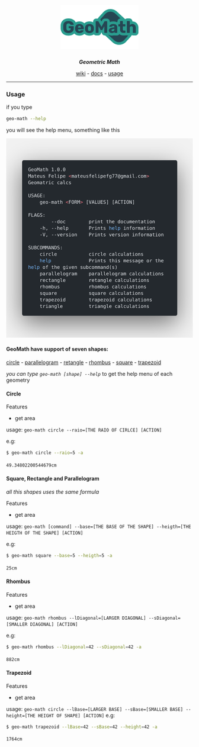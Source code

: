 <div align="center">

<!-- # GeoMath -->
# ![GeoMath](.github/assets/logo.png)
_**Geometric Math**_

[wiki](https://github.com/mateusfg7/GeoMath/wiki) - [docs](https://mateusfg7.github.io/GeoMath/geo_math/) - [usage](#usage)

</div>

---

### Usage

if you type 
```bash
geo-math --help
```

you will see the help menu, something like this

![Help Code](.github/assets/polacode_help.png)

#### **GeoMath have support of seven shapes:**

[circle]() - [parallelogram]() - [retangle]() - [rhombus]() - [square]() - [trapezoid]()

_you can type `geo-math [shape] --help`_ to get the help menu of each geometry

#### Circle

Features
- get area

usage: `geo-math circle --raio=[THE RAIO OF CIRLCE] [ACTION]`

e.g:
```bash
$ geo-math circle --raio=5 -a

49.34802200544679cm
```
#### Square, Rectangle and Parallelogram

_all this shapes uses the same formula_

Features
- get area

usage: `geo-math [command] --base=[THE BASE OF THE SHAPE] --heigth=[THE HEIGTH OF THE SHAPE] [ACTION]`

e.g:
```bash
$ geo-math square --base=5 --heigth=5 -a

25cm
```
#### Rhombus

Features
- get area

usage: `geo-math rhombus --lDiagonal=[LARGER DIAGONAL] --sDiagonal=[SMALLER DIAGONAL] [ACTION]`

e.g:
```bash
$ geo-math rhombus --lDiagonal=42 --sDiagonal=42 -a

882cm
```
#### Trapezoid

Features
- get area

usage: `geo-math circle --lBase=[LARGER BASE] --sBase=[SMALLER BASE] --height=[THE HEIGHT OF SHAPE] [ACTION]`
e.g:
```bash
$ geo-math trapezoid --lBase=42 --sBase=42 --height=42 -a

1764cm 
```